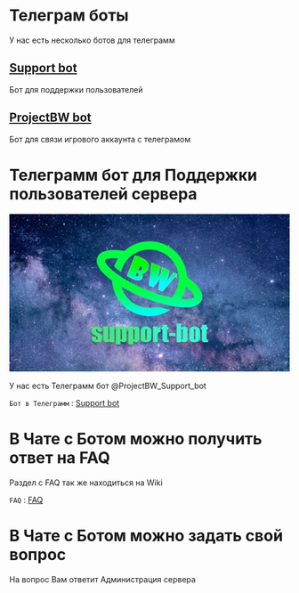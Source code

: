 # Телеграм боты
У нас есть несколько ботов для телеграмм

## [Support bot](t.me/ProjectBW_Support_bot)

Бот для поддержки пользователей


## [ProjectBW bot](t.me/ProjectBW)

Бот для связи игрового аккаунта с телеграмом 




# Телеграмм бот для Поддержки пользователей сервера
![projectbw tgbot](/images/tgbot/bot.jpg)

У нас есть Телеграмм бот @ProjectBW_Support_bot 

`Бот в Телеграмм` : [Support bot](t.me/ProjectBW_Support_bot)

# В Чате с Ботом можно получить ответ на FAQ
Раздел с FAQ так же находиться на Wiki

`FAQ` : [FAQ](https://wiki.projectbw.ru/faq/)

# В Чате с Ботом можно задать свой вопрос
На вопрос Вам ответит Администрация сервера
